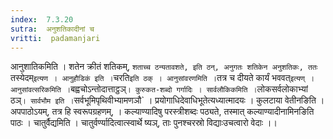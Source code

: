 ```yaml
---
index:  7.3.20
sutra:  अनुशतिकादीनां च
vritti:  padamanjari
---
```


आनुशातिकमिति । शतेन क्रीतं शतिकम्, `शताच्च ठन्यतावशते, इति ठन्, अनुगतः शतिकेन अनुशतिकः, ततः `तस्येदम्` इत्यण । आनुहौडिकं इति । `चरति` इति ठक् । आनुसांवरणमिति । `तत्र च दीयते कार्यं भववत्` इत्यण् । आनुसांवत्सरिकमिति । `बह्वचोऽन्तोदात्ताट्ठञ्` ।
कुरुकत-शब्दो गर्गादिः ।
सार्वलौकिकमिति । `लोकसर्वलोकाभ्यां ठञ्` । सार्वभौम इति । `सर्वभूमिपृथिवीभ्यामणञौ` । प्रयोगाधिदेवाधिभूतेत्यध्यात्मादयः । कुलटाया वेतीनङिति । अपपाठोऽयम्, तत्र हि स्वरूपग्रहणम्, । कल्याण्यादिषु परस्त्रीशब्दः पठ्यते, तस्मात् कल्याण्यादीनामिनङिति पाठः । चातुर्वैद्यमिति । चातुर्वर्ण्यादित्वात्स्वार्थे ष्यञ्, ताः पुनश्चरस्रो विद्याःउचत्वारो वेदाः ।।
